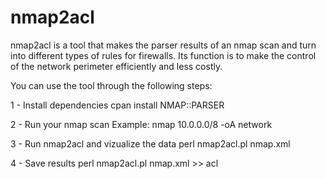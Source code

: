 nmap2acl
========

nmap2acl is a tool that makes the parser results of an nmap scan and turn into different types of rules for firewalls. Its function is to make the control of the network perimeter efficiently and less costly.

You can use the tool through the following steps:

1 - Install dependencies
cpan install NMAP::PARSER

2 - Run your nmap scan
Example: nmap 10.0.0.0/8 -oA network

3 - Run nmap2acl and vizualize the data
perl nmap2acl.pl nmap.xml

4 - Save results
perl nmap2acl.pl nmap.xml >> acl

